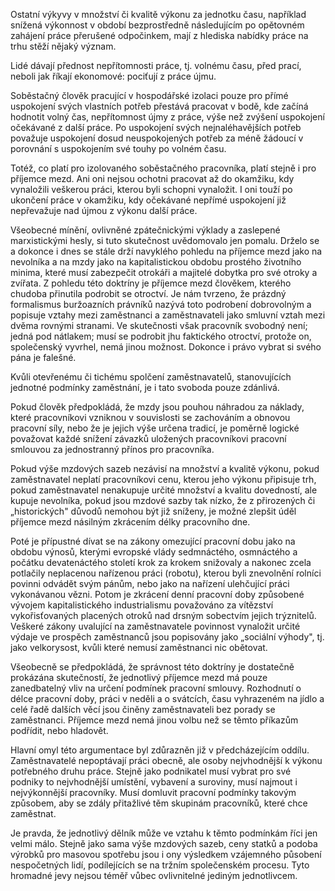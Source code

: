 Ostatní výkyvy v množství či kvalitě výkonu za jednotku času, například snížená výkonnost v období bezprostředně následujícím po opětovném zahájení práce přerušené odpočinkem, mají z hlediska nabídky práce na trhu stěží nějaký význam.

Lidé dávají přednost nepřítomnosti práce, tj. volnému času, před prací, neboli jak říkají ekonomové: pociťují z práce újmu.

Soběstačný člověk pracující v hospodářské izolaci pouze pro přímé uspokojení svých vlastních potřeb přestává pracovat v bodě, kde začíná hodnotit volný čas, nepřítomnost újmy z práce, výše než zvýšení uspokojení očekávané z další práce. Po uspokojení svých nejnaléhavějších potřeb považuje uspokojení dosud neuspokojených potřeb za méně žádoucí v porovnání s uspokojením své touhy po volném času.

Totéž, co platí pro izolovaného soběstačného pracovníka, platí stejně i pro příjemce mezd. Ani oni nejsou ochotni pracovat až do okamžiku, kdy vynaložili veškerou práci, kterou byli schopni vynaložit. I oni touží po ukončení práce v okamžiku, kdy očekávané nepřímé uspokojení již nepřevažuje nad újmou z výkonu další práce.

Všeobecné mínění, ovlivněné zpátečnickými výklady a zaslepené marxistickými hesly, si tuto skutečnost uvědomovalo jen pomalu. Drželo se a dokonce i dnes se stále drží navyklého pohledu na příjemce mezd jako na nevolníka a na mzdy jako na kapitalistickou obdobu prostého životního minima, které musí zabezpečit otrokáři a majitelé dobytka pro své otroky a zvířata. Z pohledu této doktríny je příjemce mezd člověkem, kterého chudoba přinutila podrobit se otroctví. Je nám tvrzeno, že prázdný formalismus buržoazních právníků nazývá toto podrobení dobrovolným a popisuje vztahy mezi zaměstnanci a zaměstnavateli jako smluvní vztah mezi dvěma rovnými stranami. Ve skutečnosti však pracovník svobodný není; jedná pod nátlakem; musí se podrobit jhu faktického otroctví, protože on, společenský vyvrhel, nemá jinou možnost. Dokonce i právo vybrat si svého pána je falešné.

Kvůli otevřenému či tichému spolčení zaměstnavatelů, stanovujících jednotné podmínky zaměstnání, je i tato svoboda pouze zdánlivá.

Pokud člověk předpokládá, že mzdy jsou pouhou náhradou za náklady, které pracovníkovi vzniknou v souvislosti se zachováním a obnovou pracovní síly, nebo že je jejich výše určena tradicí, je poměrně logické považovat každé snížení závazků uložených pracovníkovi pracovní smlouvou za jednostranný přínos pro pracovníka.

Pokud výše mzdových sazeb nezávisí na množství a kvalitě výkonu, pokud zaměstnavatel neplatí pracovníkovi cenu, kterou jeho výkonu připisuje trh, pokud zaměstnavatel nenakupuje určité množství a kvalitu dovedností, ale kupuje nevolníka, pokud jsou mzdové sazby tak nízko, že z přirozených či „historických" důvodů nemohou být již sníženy, je možné zlepšit úděl příjemce mezd násilným zkrácením délky pracovního dne.

Poté je přípustné dívat se na zákony omezující pracovní dobu jako na obdobu výnosů, kterými evropské vlády sedmnáctého, osmnáctého a počátku devatenáctého století krok za krokem snižovaly a nakonec zcela potlačily neplacenou nařízenou práci (robotu), kterou byli znevolnění rolníci povinni odvádět svým pánům, nebo jako na nařízení ulehčující práci vykonávanou vězni. Potom je zkrácení denní pracovní doby způsobené vývojem kapitalistického industrialismu považováno za vítězství vykořisťovaných placených otroků nad drsným sobectvím jejich trýznitelů. Veškeré zákony uvalující na zaměstnavatele povinnost vynaložit určité výdaje ve prospěch zaměstnanců jsou popisovány jako „sociální výhody", tj. jako velkorysost, kvůli které nemusí zaměstnanci nic obětovat.

Všeobecně se předpokládá, že správnost této doktríny je dostatečně prokázána skutečností, že jednotlivý příjemce mezd má pouze zanedbatelný vliv na určení podmínek pracovní smlouvy. Rozhodnutí o délce pracovní doby, práci v neděli a o svátcích, času vyhrazeném na jídlo a celé řadě dalších věcí jsou činěny zaměstnavateli bez porady se zaměstnanci. Příjemce mezd nemá jinou volbu než se těmto příkazům podřídit, nebo hladovět.

Hlavní omyl této argumentace byl zdůrazněn již v předcházejícím oddílu. Zaměstnavatelé nepoptávají práci obecně, ale osoby nejvhodnější k výkonu potřebného druhu práce. Stejně jako podnikatel musí vybrat pro své podniky to nejvhodnější umístění, vybavení a suroviny, musí najmout i nejvýkonnější pracovníky. Musí domluvit pracovní podmínky takovým způsobem, aby se zdály přitažlivé těm skupinám pracovníků, které chce zaměstnat.

Je pravda, že jednotlivý dělník může ve vztahu k těmto podmínkám říci jen velmi málo. Stejně jako sama výše mzdových sazeb, ceny statků a podoba výrobků pro masovou spotřebu jsou i ony výsledkem vzájemného působení nespočetných lidí, podílejících se na tržním společenském procesu. Tyto hromadné jevy nejsou téměř vůbec ovlivnitelné jediným jednotlivcem.
